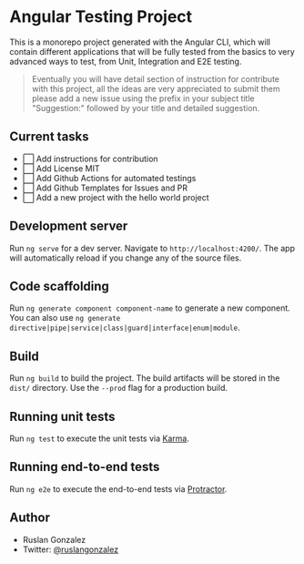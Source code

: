 # Angular Testing Project

This is a monorepo project generated with the Angular CLI, which will contain different applications that will be fully tested from the basics to very advanced ways to test, from Unit, Integration and E2E testing.

> Eventually you will have detail section of instruction for contribute with this project, all the ideas are very appreciated to submit them please add a new issue using the prefix in your subject title "Suggestion:" followed by your title and detailed suggestion.

## Current tasks

- ⬜ Add instructions for contribution
- ⬜ Add License MIT
- ⬜ Add Github Actions for automated testings
- ⬜ Add Github Templates for Issues and PR
- ⬜ Add a new project with the hello world project

## Development server

Run `ng serve` for a dev server. Navigate to `http://localhost:4200/`. The app will automatically reload if you change any of the source files.

## Code scaffolding

Run `ng generate component component-name` to generate a new component. You can also use `ng generate directive|pipe|service|class|guard|interface|enum|module`.

## Build

Run `ng build` to build the project. The build artifacts will be stored in the `dist/` directory. Use the `--prod` flag for a production build.

## Running unit tests

Run `ng test` to execute the unit tests via [Karma](https://karma-runner.github.io).

## Running end-to-end tests

Run `ng e2e` to execute the end-to-end tests via [Protractor](http://www.protractortest.org/).

## Author
- Ruslan Gonzalez
- Twitter: [@ruslangonzalez](https://twitter.com/ruslangonzalez)
